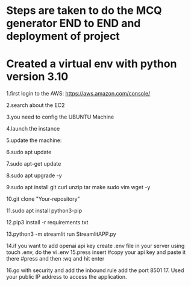 # Steps are taken to do the MCQ generator END to END and deployment of project

# Created a virtual env with python version 3.10 

1.first login to the AWS: https://aws.amazon.com/console/

2.search about the EC2

3.you need to config the UBUNTU Machine

4.launch the instance

5.update the machine:

6.sudo apt update

7.sudo apt-get update

8.sudo apt upgrade -y

9.sudo apt install git curl unzip tar make sudo vim wget -y

10.git clone "Your-repository"

11.sudo apt install python3-pip

12.pip3 install -r requirements.txt

13.python3 -m streamlit run StreamlitAPP.py

14.if you want to add openai api key create .env file in your server using touch .env, do the vi .env 
15.press insert #copy your api key and paste it there #press and then :wq and hit enter

16.go with security and add the inbound rule add the port 8501 
17. Used your public IP address to access the application.